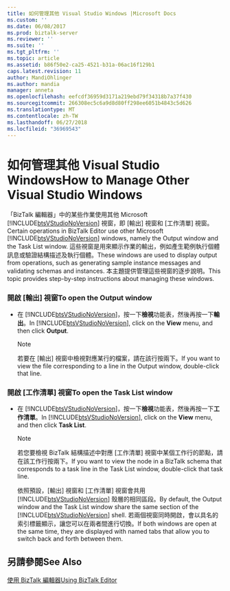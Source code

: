 ```yaml
---
title: 如何管理其他 Visual Studio Windows |Microsoft Docs
ms.custom: ''
ms.date: 06/08/2017
ms.prod: biztalk-server
ms.reviewer: ''
ms.suite: ''
ms.tgt_pltfrm: ''
ms.topic: article
ms.assetid: b86f50e2-ca25-4521-b31a-06ac16f129b1
caps.latest.revision: 11
author: MandiOhlinger
ms.author: mandia
manager: anneta
ms.openlocfilehash: eefcdf36959d3171a219ebd79f34318b7a37f430
ms.sourcegitcommit: 266308ec5c6a9d8d80ff298ee6051b4843c5d626
ms.translationtype: MT
ms.contentlocale: zh-TW
ms.lasthandoff: 06/27/2018
ms.locfileid: "36969543"
---
```

# <a name="how-to-manage-other-visual-studio-windows"></a><span data-ttu-id="c4c57-102">如何管理其他 Visual Studio Windows</span><span class="sxs-lookup"><span data-stu-id="c4c57-102">How to Manage Other Visual Studio Windows</span></span>
<span data-ttu-id="c4c57-103">「BizTalk 編輯器」中的某些作業使用其他 Microsoft [!INCLUDE[btsVStudioNoVersion](../includes/btsvstudionoversion-md.md)] 視窗，即 [輸出] 視窗和 [工作清單] 視窗。</span><span class="sxs-lookup"><span data-stu-id="c4c57-103">Certain operations in BizTalk Editor use other Microsoft [!INCLUDE[btsVStudioNoVersion](../includes/btsvstudionoversion-md.md)] windows, namely the Output window and the Task List window.</span></span> <span data-ttu-id="c4c57-104">這些視窗是用來顯示作業的輸出，例如產生範例執行個體訊息或驗證結構描述及執行個體。</span><span class="sxs-lookup"><span data-stu-id="c4c57-104">These windows are used to display output from operations, such as generating sample instance messages and validating schemas and instances.</span></span> <span data-ttu-id="c4c57-105">本主題提供管理這些視窗的逐步說明。</span><span class="sxs-lookup"><span data-stu-id="c4c57-105">This topic provides step-by-step instructions about managing these windows.</span></span>  
  
### <a name="to-open-the-output-window"></a><span data-ttu-id="c4c57-106">開啟 [輸出] 視窗</span><span class="sxs-lookup"><span data-stu-id="c4c57-106">To open the Output window</span></span>  
  
- <span data-ttu-id="c4c57-107">在  [!INCLUDE[btsVStudioNoVersion](../includes/btsvstudionoversion-md.md)]，按一下**檢視**功能表，然後再按一下**輸出**。</span><span class="sxs-lookup"><span data-stu-id="c4c57-107">In [!INCLUDE[btsVStudioNoVersion](../includes/btsvstudionoversion-md.md)], click on the **View** menu, and then click **Output**.</span></span>  
  
  > [!NOTE]
  >  <span data-ttu-id="c4c57-108">若要在 [輸出] 視窗中檢視對應某行的檔案，請在該行按兩下。</span><span class="sxs-lookup"><span data-stu-id="c4c57-108">If you want to view the file corresponding to a line in the Output window, double-click that line.</span></span>  
  
### <a name="to-open-the-task-list-window"></a><span data-ttu-id="c4c57-109">開啟 [工作清單] 視窗</span><span class="sxs-lookup"><span data-stu-id="c4c57-109">To open the Task List window</span></span>  
  
- <span data-ttu-id="c4c57-110">在  [!INCLUDE[btsVStudioNoVersion](../includes/btsvstudionoversion-md.md)]，按一下**檢視**功能表，然後再按一下**工作清單**。</span><span class="sxs-lookup"><span data-stu-id="c4c57-110">In [!INCLUDE[btsVStudioNoVersion](../includes/btsvstudionoversion-md.md)], click on the **View** menu, and then click **Task List**.</span></span>  
  
  > [!NOTE]
  >  <span data-ttu-id="c4c57-111">若您要檢視 BizTalk 結構描述中對應 [工作清單] 視窗中某個工作行的節點，請在該工作行按兩下。</span><span class="sxs-lookup"><span data-stu-id="c4c57-111">If you want to view the node in a BizTalk schema that corresponds to a task line in the Task List window, double-click that task line.</span></span>  
  
  <span data-ttu-id="c4c57-112">依照預設，[輸出] 視窗和 [工作清單] 視窗會共用 [!INCLUDE[btsVStudioNoVersion](../includes/btsvstudionoversion-md.md)] 殼層的相同區段。</span><span class="sxs-lookup"><span data-stu-id="c4c57-112">By default, the Output window and the Task List window share the same section of the [!INCLUDE[btsVStudioNoVersion](../includes/btsvstudionoversion-md.md)] shell.</span></span> <span data-ttu-id="c4c57-113">若兩個視窗同時開啟，會以具名的索引標籤顯示，讓您可以在兩者間進行切換。</span><span class="sxs-lookup"><span data-stu-id="c4c57-113">If both windows are open at the same time, they are displayed with named tabs that allow you to switch back and forth between them.</span></span>  
  
## <a name="see-also"></a><span data-ttu-id="c4c57-114">另請參閱</span><span class="sxs-lookup"><span data-stu-id="c4c57-114">See Also</span></span>  
 [<span data-ttu-id="c4c57-115">使用 BizTalk 編輯器</span><span class="sxs-lookup"><span data-stu-id="c4c57-115">Using BizTalk Editor</span></span>](../core/using-biztalk-editor.md)
